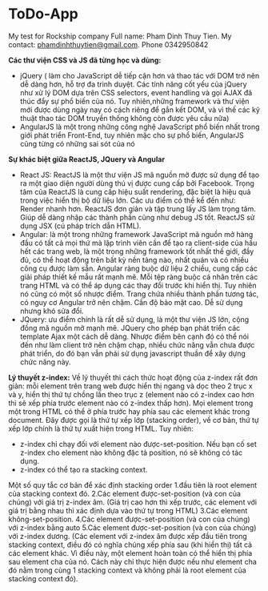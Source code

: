 # ToDo-App
My test for Rockship company
Full name: Pham Dinh Thuy Tien. My contact: phamdinhthuytien@gmail.com. Phone 0342950842

**Các thư viện CSS và JS đã từng học và dùng:**
- jQuery ( làm cho JavaScript dễ tiếp cận hơn và thao tác với DOM trở nên dễ dàng hơn, hỗ trợ đa trình duyệt. Các tính năng cốt yếu của jQuery như xử lý DOM dựa trên CSS selectors, event handling và gọi AJAX đã thúc đẩy sự phổ biến của nó. Tuy nhiên,những framework và thư viện mới được dùng ngày nay có cách riêng để gắn kết DOM, và vì thế các kỹ thuật thao tác DOM truyền thống không còn được yêu cầu nữa)
- AngularJS là một trong những công nghệ JavaScript phổ biến nhất trong giới phát triển Front-End, tuy nhiên mặc cho sự phổ biến, AngularJS cũng từng có những sai sót của nó


**Sự khác biệt giữa ReactJS, JQuery và Angular**
+ React JS: ReactJS là một thư viện JS mã nguồn mở được sử dụng để tạo ra một giao diện người dùng thú vị được cung cấp bởi Facebook. Trọng tâm của ReactJS là cung cấp hiệu suất rendering, đặc biệt là hiệu quả trong việc hiển thị bộ dữ liệu lớn. Các ưu điểm có thể kể đến như: Render nhanh hơn. ReactJS đơn giản và tập trung lấy JS làm trọng tâm. Giúp dễ dàng nhập các thành phần cũng như debug JS tốt. ReactJS sử dụng JSX (cú pháp trích dẫn HTML).
+ Angular: là một trong những framework JavaScript mã nguồn mở hàng đầu có tất cả mọi thứ mà lập trình viên cần để tạo ra client-side của hầu hết các trang web, là một trong những framework tốt nhất thế giới, đầy đủ, có thể hoạt động trên bất kỳ nền tảng nào, nhất quán và có nhiều công cụ được làm sẵn. Angular ràng buộc dữ liệu 2 chiều, cung cấp các giải pháp thiết kế mẫu rất mạnh mẽ. Mỗi tệp ràng buộc cá nhân trên các trang HTML và có thể áp dụng các thay đổi trước khi hiển thị. Tuy nhiên nó cũng có một số nhược điểm. Trang chứa nhiều thành phần tương tác, có nguy cơ Angular trở nên chậm. Cần độ bảo mật cao. Dễ sử dụng nhưng khó sửa đổi.
+ JQuery: ưu điểm chính là rất dễ sử dụng, là một thư viện JS lớn, cộng đồng mã nguồn mở mạnh mẽ. JQuery cho phép bạn phát triển các template Ajax một cách dễ dàng. Nhược điểm bên cạnh đó có thể nói đến như làm client trở nên chậm chạp, nhiều chức năng vẫn chưa được phát triển, do đó bạn vẫn phải sử dụng javascript thuần để xây dựng chức năng này.


**Lý thuyết z-index:** Về lý thuyết thì cách thức hoạt động của z-index rất đơn giản: mỗi element trên trang web được hiển thị ngang và dọc theo 2 trục x và y, hiển thị thứ tự chồng lấn theo trục z (element nào có z-index cao hơn thì sẽ xếp phía trước element nào có z-index thấp hơn).
Mọi element trong một trong HTML có thể ở phía trước hay phía sau các element khác trong document. Đây được gọi là thứ tự xếp lớp (stacking order), về cơ bản, thứ tự xếp lớp chính là thứ tự xuất hiện trong HTML. Tuy nhiên:
+  z-index chỉ chạy đối với element nào được-set-position. Nếu bạn cố set z-index cho element nào không đặc tả position, nó sẽ không có tác dụng.
+  z-index có thể tạo ra stacking context.

 Một số quy tắc cơ bản để xác định stacking order
1.đầu tiên là root element của stacking context đó.
2.Các element được-set-position (và con của chúng) với giá trị z-index âm. (Giá trị cao hơn thì xếp trước, các element với giá trị bằng nhau thì xác định dựa vào thứ tự trong HTML)
3.Các element không-set-position.
4.Các element được-set-position (và con của chúng) với z-index bằng auto
5.Các element được-set-position (và con của chúng) với z-index dương.
(Các element với z-index âm được xếp đầu tiên trong stacking context, điều đó có nghĩa chúng xếp phía sau (khi hiển thị) tất cả các element khác. Vì điều này, một element hoàn toàn có thể hiển thị phía sau element cha của nó. Cách này chỉ thực hiện được nếu như element cha đó nằm trong cùng 1 stacking context và không phải là root element của stacking context đó).





